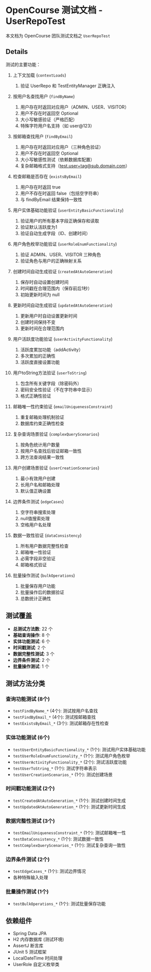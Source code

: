 # OpenCourse 测试文档 - UserRepoTest

本文档为 OpenCourse 团队测试文档之 `UserRepoTest`

## Details

测试的主要功能：

1. 上下文加载 (`contextLoads`)
   1. 验证 UserRepo 和 TestEntityManager 正确注入

2. 按用户名查找用户 (`findByName`)
   1. 用户存在时返回对应用户（ADMIN、USER、VISITOR）
   2. 用户不存在时返回空 Optional
   3. 大小写敏感验证（严格匹配）
   4. 特殊字符用户名支持（如 user@123）

3. 按邮箱查找用户 (`findByEmail`)
   1. 用户存在时返回对应用户（三种角色验证）
   2. 用户不存在时返回空 Optional
   3. 大小写敏感性测试（依赖数据库配置）
   4. 复杂邮箱格式支持（test.user+tag@sub.domain.com）

4. 检查邮箱是否存在 (`existsByEmail`)
   1. 用户存在时返回 true
   2. 用户不存在时返回 false（包括空字符串）
   3. 与 findByEmail 结果保持一致性

5. 用户实体基础功能验证 (`userEntityBasicFunctionality`)
   1. 验证用户的所有基本字段正确保存和读取
   2. 验证默认活跃度为1
   3. 验证自动生成字段（ID、创建时间）

6. 用户角色枚举功能验证 (`userRoleEnumFunctionality`)
   1. 验证 ADMIN、USER、VISITOR 三种角色
   2. 验证角色与用户的正确映射关系

7. 创建时间自动生成验证 (`createdAtAutoGeneration`)
   1. 保存时自动设置创建时间
   2. 时间戳在合理范围内（保存前后1秒）
   3. 初始更新时间为 null

8. 更新时间自动生成验证 (`updatedAtAutoGeneration`)
   1. 更新用户时自动设置更新时间
   2. 创建时间保持不变
   3. 更新时间在合理范围内

9. 用户活跃度功能验证 (`userActivityFunctionality`)
   1. 活跃度累加功能（addActivity）
   2. 多次累加的正确性
   3. 活跃度直接设置功能

10. 用户toString方法验证 (`userToString`)
    1. 包含所有关键字段（除密码外）
    2. 密码安全性验证（不在字符串中显示）
    3. 格式正确性验证

11. 邮箱唯一性约束验证 (`emailUniquenessConstraint`)
    1. 重复邮箱处理机制验证
    2. 数据库约束正确性检查

12. 复杂查询场景验证 (`complexQueryScenarios`)
    1. 按角色统计用户数量
    2. 按用户名查找后验证邮箱一致性
    3. 跨方法查询结果一致性

13. 用户创建场景验证 (`userCreationScenarios`)
    1. 最小有效用户创建
    2. 长用户名和邮箱处理
    3. 默认值正确设置

14. 边界条件测试 (`edgeCases`)
    1. 空字符串搜索处理
    2. null值搜索处理
    3. 空格用户名处理

15. 数据一致性验证 (`dataConsistency`)
    1. 所有用户数据完整性检查
    2. 邮箱唯一性验证
    3. 必需字段非空验证
    4. 邮箱格式验证

16. 批量操作测试 (`bulkOperations`)
    1. 批量保存用户功能
    2. 批量操作后的数据验证
    3. 总数统计正确性

## 测试覆盖

- **总测试方法数**: 22 个
- **基础查询操作**: 8 个
- **实体功能测试**: 6 个
- **时间戳测试**: 2 个
- **数据完整性测试**: 3 个
- **边界条件测试**: 2 个
- **批量操作测试**: 1 个

## 测试方法分类

### 查询功能测试 (8个)

- `testFindByName_*` (4个): 测试按用户名查找
- `testFindByEmail_*` (4个): 测试按邮箱查找
- `testExistsByEmail_*` (3个): 测试邮箱存在性检查

### 实体功能测试 (6个)

- `testUserEntityBasicFunctionality_*` (1个): 测试用户实体基础功能
- `testUserRoleEnumFunctionality_*` (1个): 测试用户角色枚举
- `testUserActivityFunctionality_*` (2个): 测试活跃度功能
- `testUserToString_*` (1个): 测试字符串表示
- `testUserCreationScenarios_*` (1个): 测试创建场景

### 时间戳功能测试 (2个)

- `testCreatedAtAutoGeneration_*` (1个): 测试创建时间生成
- `testUpdatedAtAutoGeneration_*` (1个): 测试更新时间生成

### 数据完整性测试 (3个)

- `testEmailUniquenessConstraint_*` (1个): 测试邮箱唯一性
- `testDataConsistency_*` (1个): 测试数据一致性
- `testComplexQueryScenarios_*` (1个): 测试复杂查询一致性

### 边界条件测试 (2个)

- `testEdgeCases_*` (1个): 测试边界情况
- 各种特殊输入处理

### 批量操作测试 (1个)

- `testBulkOperations_*` (1个): 测试批量保存功能

## 依赖组件

- Spring Data JPA
- H2 内存数据库 (测试环境)
- AssertJ 断言库
- JUnit 5 测试框架
- LocalDateTime 时间处理
- UserRole 自定义枚举类
